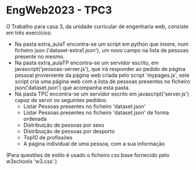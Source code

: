 # EngWeb2023 - TPC3

O Trabalho para casa 3, da unidade curricular de engenharia web, consiste em três exercícios:
- Na pasta extra_aulaT encontra-se um script em python que insere, num ficheiro json ('dataset-extra1.json'), um novo campo na lista de pessoas presente no mesmo.
- Na pasta extra_aulaTP encontra-se um servidor escrito, em javascript('pessoas-server.js'), que irá responder ao pedido de página pessoal proveniente da página web criada pelo script 'mypages.js', este script cria uma página web com a lista de pessoas presentes no ficheiro json('dataset.json') que acompanha esta pasta. 
- Na pasta TPC encontra-se um servidor escrito em javascript('server.js') capaz de servir os seguintes pedidos:
    - Listar Pessoas presentes no ficheiro 'dataset.json'
    - Listar Pessoas presentes no ficheiro 'dataset.json' de forma ordenada
    - Distribuição de pessoas por sexo
    - Distribuição de pessoas por desporto
    - Top10 de profissões
    - A página individual de uma pessoa, com a sua informação

(Para questões de estilo é usado o ficheiro css base fornecido pelo w3schools 'w3.css'.)